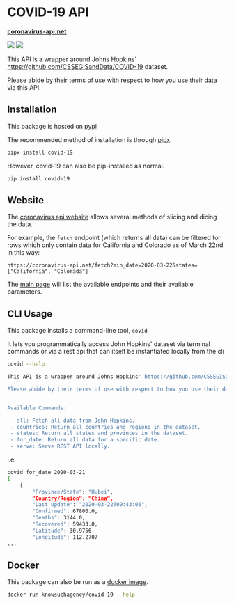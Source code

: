 # COVID-19 API

**[coronavirus-api.net][coronavirus-api]**

![](https://github.com/knowsuchagency/covid-19/workflows/black/badge.svg)
![](https://github.com/knowsuchagency/covid-19/workflows/unit%20tests/badge.svg)

This API is a wrapper around Johns Hopkins' https://github.com/CSSEGISandData/COVID-19 dataset.

Please abide by their terms of use with respect to how you use their data via this API.

## Installation

This package is hosted on [pypi](https://pypi.org/project/covid-19/)

The recommended method of installation is through [pipx].
```bash
pipx install covid-19
```
However, covid-19 can also be pip-installed as normal.
```bash
pip install covid-19
```

## Website

The [coronavirus api website](https://coronavirus-api.net/fetch?min_date=2020-02-01&state=California&limit=100) allows several methods of slicing and dicing the data.

For example, the `fetch` endpoint (which returns all data) can be filtered for rows which only contain
data for California and Colorado as of March 22nd in this way:

`https://coronavirus-api.net/fetch?min_date=2020-03-22&states=["California", "Colorada"]`

The [main page][coronavirus-api] will list the available endpoints and their available parameters.

## CLI Usage

This package installs a command-line tool, `covid`

It lets you programmatically access John Hopkins' dataset via terminal commands
or via a rest api that can itself be instantiated locally from the cli

```bash
covid --help

This API is a wrapper around Johns Hopkins' https://github.com/CSSEGISandData/COVID-19 dataset.

Please abide by their terms of use with respect to how you use their data via this API.


Available Commands:

 - all: Fetch all data from John Hopkins.
 - countries: Return all countries and regions in the dataset.
 - states: Return all states and provinces in the dataset.
 - for_date: Return all data for a specific date.
 - serve: Serve REST API locally.

```

i.e.

```bash
covid for_date 2020-03-21
[
    {
        "Province/State": "Hubei",
        "Country/Region": "China",
        "Last Update": "2020-03-22T09:43:06",
        "Confirmed": 67800.0,
        "Deaths": 3144.0,
        "Recovered": 59433.0,
        "Latitude": 30.9756,
        "Longitude": 112.2707
...
```

## Docker

This package can also be run as a [docker image][docker image].

```bash
docker run knowsuchagency/covid-19 --help
```

[pipx]: https://github.com/pipxproject/pipx
[coronavirus-api]: https://coronavirus-api.net
[docker image]: https://hub.docker.com/repository/docker/knowsuchagency/covid-19
